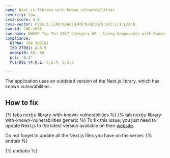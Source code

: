 ```yaml
---
name: Next.js library with known vulnerabilities
severity: low
cvss-score: 4.8
cvss-vector: CVSS:3.1/AV:N/AC:H/PR:N/UI:N/S:U/C:L/I:L/A:N
cwe-id: CWE-1035
cwe-name: OWASP Top Ten 2017 Category A9 - Using Components with Known Vulnerabilities
compliance:
  HIPAA: 164.306(a)
  ISO 27001: A.8.9
  owasp10: A5, A6
  pci: '6.2'
  PCI-DSS v4.0.1: 6.2.4, 6.3.3

---            
```


The application uses an outdated version of the Next.js library, which has known vulnerabilities.

## How to fix

{% tabs nextjs-library-with-known-vulnerabilities %}
{% tab nextjs-library-with-known-vulnerabilities generic %}
To fix this issue, you just need to update Next.js to the latest version available on their [website](https://nextjs.org/).

Do not forget to update all the Next.js files you have on the server.
{% endtab %}

{% endtabs %}
